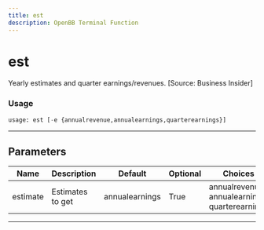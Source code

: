 ```yaml
---
title: est
description: OpenBB Terminal Function
---
```


# est

Yearly estimates and quarter earnings/revenues. [Source: Business Insider]

### Usage

```python
usage: est [-e {annualrevenue,annualearnings,quarterearnings}]
```

---

## Parameters

| Name | Description | Default | Optional | Choices |
| ---- | ----------- | ------- | -------- | ------- |
| estimate | Estimates to get | annualearnings | True | annualrevenue, annualearnings, quarterearnings |
---

